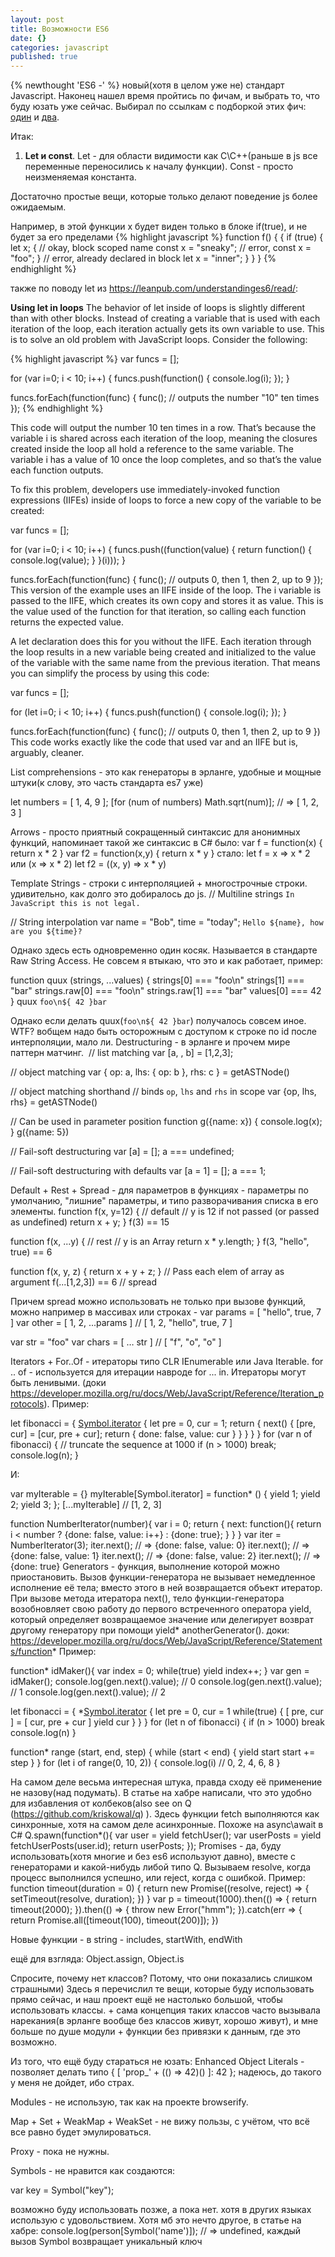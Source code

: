 ```yaml
---
layout: post
title: Возможности ES6
date: {}
categories: javascript
published: true
---
```


{% newthought 'ES6 -' %} новый(хотя в целом уже не) стандарт Javascript. Наконец нашел время пройтись по фичам, и выбрать то, что буду юзать уже сейчас.<!--more-->  Выбирал по ссылкам с подборкой этих фич: [один](http://es6-features.org/#RawStringAccess) и [два](https://github.com/lukehoban/es6features).

<!-- странная статья, немного не про то вообще -  Также полезно для прочтения: <http://habrahabr.ru/post/216997/> , -->
Итак:

1. **Let и const**. Let - для области видимости как С\С++(раньше в js все переменные переносились к началу функции). Const - просто неизменяемая константа.

Достаточно простые вещи, которые только делают поведение js более ожидаемым.

Например, в этой функции x будет виден только в блоке if(true), и не будет за его пределами
{% highlight javascript %}
function f() {
  {
    if (true) {
let x;
{
// okay, block scoped name
const x = "sneaky";
// error, const
x = "foo";
}
// error, already declared in block
let x = "inner";
    }
  }
}
{% endhighlight %}

также по поводу let из https://leanpub.com/understandinges6/read/:

**Using let in loops**
The behavior of let inside of loops is slightly different than with other blocks. Instead of creating a variable that is used with each iteration of the loop, each iteration actually gets its own variable to use. This is to solve an old problem with JavaScript loops. Consider the following:

{% highlight javascript %}
 var funcs = [];

 for (var i=0; i < 10; i++) {
     funcs.push(function() { console.log(i); });
 }

 funcs.forEach(function(func) {
     func();     // outputs the number "10" ten times
 });
{% endhighlight %}

This code will output the number 10 ten times in a row. That’s because the variable i is shared across each iteration of the loop, meaning the closures created inside the loop all hold a reference to the same variable. The variable i has a value of 10 once the loop completes, and so that’s the value each function outputs.

To fix this problem, developers use immediately-invoked function expressions (IIFEs) inside of loops to force a new copy of the variable to be created:

 var funcs = [];

 for (var i=0; i < 10; i++) {
     funcs.push((function(value) {
         return function() {
             console.log(value);
         }
     }(i)));
 }

 funcs.forEach(function(func) {
     func();     // outputs 0, then 1, then 2, up to 9
 });
This version of the example uses an IIFE inside of the loop. The i variable is passed to the IIFE, which creates its own copy and stores it as value. This is the value used of the function for that iteration, so calling each function returns the expected value.

A let declaration does this for you without the IIFE. Each iteration through the loop results in a new variable being created and initialized to the value of the variable with the same name from the previous iteration. That means you can simplify the process by using this code:

 var funcs = [];

 for (let i=0; i < 10; i++) {
     funcs.push(function() { console.log(i); });
 }

 funcs.forEach(function(func) {
     func();     // outputs 0, then 1, then 2, up to 9
 })
This code works exactly like the code that used var and an IIFE but is, arguably, cleaner.


List comprehensions - это как генераторы в эрланге, удобные и мощные штуки(к слову, это часть стандарта es7 уже)

let numbers = [ 1, 4, 9 ];
[for (num of numbers) Math.sqrt(num)];
// => [ 1, 2, 3 ]

Arrows - просто приятный сокращенный синтаксис для анонимных функций, напоминает такой же синтаксис в  C#
было:
var f = function(x) { return x * 2 }
var f2 = function(x,y) { return x * y }
стало:
let f = x => x * 2 или (x => x * 2)
let f2 = ((x, y) => x * y)

Template Strings - строки с интерполяцией + многострочные строки. удивительно, как долго это добиралось до js.
// Multiline strings
`In JavaScript this is
 not legal.`

// String interpolation
var name = "Bob", time = "today";
`Hello ${name}, how are you ${time}?`

Однако здесь есть одновременно один косяк. Называется в стандарте Raw String Access. Не совсем я втыкаю, что это и как работает, пример:

function quux (strings, ...values) {
  strings[0] === "foo\n"
  strings[1] === "bar"
  strings.raw[0] === "foo\\n"
  strings.raw[1] === "bar"
  values[0] === 42
}
quux `foo\n${ 42 }bar`

Однако если делать quux(`foo\n${ 42 }bar`) получалось совсем иное. WTF? вобщем надо быть осторожным с доступом к строке по id после интерполяции, мало ли.
Destructuring - в эрланге и прочем мире паттерн матчинг.
﻿
// list matching
var [a, , b] = [1,2,3];

// object matching
var { op: a, lhs: { op: b }, rhs: c } = getASTNode()

// object matching shorthand
// binds `op`, `lhs` and `rhs` in scope
var {op, lhs, rhs} = getASTNode()

// Can be used in parameter position
function g({name: x}) {
  console.log(x);
}
g({name: 5})

// Fail-soft destructuring
var [a] = [];
a === undefined;

// Fail-soft destructuring with defaults
var [a = 1] = [];
a === 1;

Default + Rest + Spread - для параметров в функциях - параметры по умолчанию, "лишние" параметры, и типо разворачивания списка в его элементы.
function f(x, y=12) { // default
  // y is 12 if not passed (or passed as undefined)
  return x + y;
}
f(3) == 15

function f(x, ...y) { // rest
// y is an Array
  return x * y.length;
}
f(3, "hello", true) == 6


function f(x, y, z) {
  return x + y + z;
}
// Pass each elem of array as argument
f(...[1,2,3]) == 6  // spread

Причем spread можно использовать не только при вызове функций, можно например в массивах или строках -
var params = [ "hello", true, 7 ]
var other = [ 1, 2, ...params ] // [ 1, 2, "hello", true, 7 ]

var str = "foo"
var chars = [ … str ] // [ "f", "o", "o" ]

Iterators + For..Of - итераторы типо CLR IEnumerable или Java Iterable. for .. of - используется для итерации навроде for ... in. Итераторы могут быть ленивыми. (доки https://developer.mozilla.org/ru/docs/Web/JavaScript/Reference/Iteration_protocols). Пример:

let fibonacci = {
  [Symbol.iterator]() {
    let pre = 0, cur = 1;
    return {
      next() {
        [pre, cur] = [cur, pre + cur];
        return { done: false, value: cur }
      }
    }
  }
}
for (var n of fibonacci) {
  // truncate the sequence at 1000
  if (n > 1000)
    break;
  console.log(n);
}

И:

var myIterable = {}
myIterable[Symbol.iterator] = function* () {
    yield 1;
    yield 2;
    yield 3;
};
[...myIterable] // [1, 2, 3]

function NumberIterator(number){
 var i = 0;
 return {
    next: function(){
    return i < number
       ? {done: false, value: i++}
       : {done: true};
    }
 }
}
var iter = NumberIterator(3);
iter.next(); // => {done: false, value: 0}
iter.next(); // => {done: false, value: 1}
iter.next(); // => {done: false, value: 2}
iter.next(); // => {done: true}
Generators -  функция, выполнение которой можно приостановить.
Вызов функции-генератора не вызывает немедленное исполнение её
тела; вместо этого в ней возвращается объект итератор. При вызове метода
итератора next(), тело функции-генератора возобновляет свою работу до первого
встреченного оператора yield, который определяет возвращаемое значение или
делегирует возврат другому генератору при помощи yield* anotherGenerator().
доки: https://developer.mozilla.org/ru/docs/Web/JavaScript/Reference/Statements/function*
Пример:

function* idMaker(){
    var index = 0;
    while(true)
        yield index++;
}
var gen = idMaker();
console.log(gen.next().value); // 0
console.log(gen.next().value); // 1
console.log(gen.next().value); // 2


let fibonacci = {
 *[Symbol.iterator]() {
    let pre = 0, cur = 1
    while(true) {
      [ pre, cur ] = [ cur, pre + cur ]
      yield cur
    }
  }
}
for (let n of fibonacci) {
 if (n > 1000)
    break
 console.log(n)
}


function* range (start, end, step) {
   while (start < end) {
       yield start
       start += step
   }
}
for (let i of range(0, 10, 2)) {
    console.log(i) // 0, 2, 4, 6, 8
}

На самом деле весьма интересная штука, правда сходу её применение не назову(над подумать). В статье на хабре написали, что это удобно для избавления от колбеков(also see on Q (https://github.com/kriskowal/q) ). Здесь функции fetch выполняются как синхронные, хотя на самом деле асинхронные. Похоже на async\await в C#
Q.spawn(function*(){
  var user = yield fetchUser();
  var userPosts = yield fetchUserPosts(user.id);
  return userPosts;
});
Promises - да, буду использовать(хотя многие и без es6 используют давно), вместе с генераторами и какой-нибудь либой типо Q. Вызываем resolve, когда процесс выполнился успешно, или reject, когда с ошибкой. Пример:
﻿
function timeout(duration = 0) {
    return new Promise((resolve, reject) => {
        setTimeout(resolve, duration);
    })
}
var p = timeout(1000).then(() => {
    return timeout(2000);
}).then(() => {
    throw new Error("hmm");
}).catch(err => {
    return Promise.all([timeout(100), timeout(200)]);
})

Новые функции - в string - includes, startWith, endWith

ещё для взгляда: Object.assign, Object.is

Спросите, почему нет классов? Потому, что они показались слишком страшными) Здесь я перечислил те вещи, которые буду использовать прямо сейчас, и наш проект ещё не настолько большой, чтобы использовать классы. + сама концепция таких классов часто вызывала нарекания(в эрланге вообще без классов живут, хорошо живут), и мне больше по душе модули + функции без привязки к данным, где это возможно.

Из того, что ещё буду стараться не юзать:
Enhanced Object Literals - позволяет делать типо
{ [ 'prop_' + (() => 42)() ]: 42 };
надеюсь, до такого у меня не дойдет, ибо страх.

Modules - не использую, так как на проекте browserify.

Map + Set + WeakMap + WeakSet - не вижу пользы, с учётом, что всё все равно будет эмулироваться.

Proxy - пока не нужны.

Symbols - не нравится как создаются:

var key = Symbol("key");

возможно буду использовать позже, а пока нет.
хотя в других языках использую с удовольствием. Хотя мб это нечто другое, в статье на хабре:
console.log(person[Symbol('name')]); // => undefined, каждый вызов Symbol возвращает уникальный ключ

